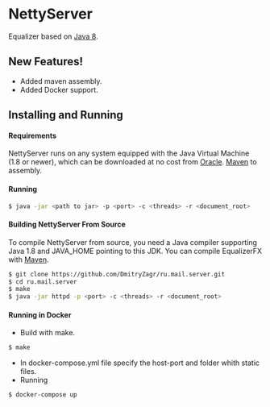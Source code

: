 # NettyServer

Equalizer based on [Java 8](http://docs.oracle.com/javase/8/javase-clienttechnologies.htm).


## New Features!
  - Added maven assembly.
  - Added Docker support.

## Installing and Running

#### Requirements
NettyServer  runs on any system equipped with the Java Virtual Machine (1.8 or newer), which can be downloaded at no cost from [Oracle](http://www.oracle.com/technetwork/java/javase/downloads/index-jsp-138363.html).
[Maven](https://maven.apache.org/index.html) to assembly.

#### Running

```sh
$ java -jar <path to jar> -p <port> -c <threads> -r <document_root>
```

#### Building NettyServer From Source
To compile NettyServer from source, you need a Java compiler supporting Java 1.8 and JAVA_HOME pointing to this JDK.
You can compile EqualizerFX with [Maven](https://maven.apache.org/index.html).

```sh
$ git clone https://github.com/DmitryZagr/ru.mail.server.git
$ cd ru.mail.server
$ make
$ java -jar httpd -p <port> -c <threads> -r <document_root>
```
#### Running in Docker

   - Build with make.
```sh
$ make
```
  - In docker-compose.yml file  specify the host-port and folder whith  static files.
  - Running
 ```sh
$ docker-compose up
```
